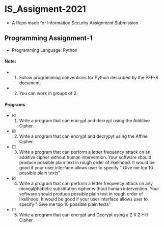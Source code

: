 # IS_Assigment-2021

- A Repo made for Information Security Assignment Submission

## Programming Assignment-1

- Programming Language: Python

#### Note: 
- 1. Follow programming conventions for Python described by the PEP-8 document.
- 2. You can work in groups of 2.

#### Programs
- [x] 1. Write a program that can encrypt  and decrypt using the Additive Cipher.
- [x] 2. Write a program that can encrypt and decrypyt using the Affine Cipher. 
- [ ] 3. Write a program that can perform a letter frequency attack on an additive cipher without human intervention. Your software should produce possible plain text in rough order of likelihood. It would be good if your user interface allows user to specify " Give me top 10 possible plain texts"
- [x] 4. Write a program that can perform a letter frequency attack on any monoalphabetic substitution cipher without human intervention. Your software should produce possible plain text in rough order of likelihood. It would be good if your user interface allows user to specify " Give me top 10 possible plain texts"
- [ ] 5. Write a program that can encrypt and Decrypt using a 2 X 2 Hill Cipher.